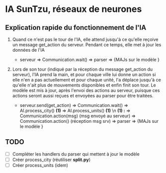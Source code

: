 # IA SunTzu, réseaux de neurones

## Explication rapide du fonctionnement de l'IA

1. Quand ce n'est pas le tour de l'IA, elle attend jusqu'à ce qu'elle reçoive un message get_action du serveur. Pendant ce temps, elle met à jour les données de l'IA

    * serveur => Communication.wait() => parser => {MAJs sur le modèle }

2. Lors de son tour (indiqué par la réception du message get_action du serveur), l'IA prend la main, et pour chaque ville lui donne un action si elle n'en a pas actuellement et pour chaque unité, l'a déplace jusqu'à ce qu'elle n'ait plus de mouvements disponibles et enfin finit son tour.
Le modèle est mis à jour, après l'envoi des actions au serveur, puisque ces actions seront aussi reçues et envoyées au parser pour être traitées.

    *   serveur.send(get_action) => Communication.wait() => AI.process_city() **(1)** => AI.process_units() **(1)** \n
      **(1) :**  => Communication.action(msg) (msg envoyé au serveur) => Communication.action() (réception msg srv) => parser => {MAJs sur le modèle }


## TODO

  - [ ] Compléter les handlers du parser qui mettent à jour le modèle
  - [ ] Créer process_city (réutiliser **split.py**)
  - [ ] Créer process_units (idem)
